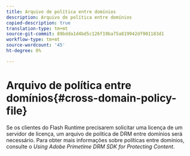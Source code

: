 ```yaml
---
title: Arquivo de política entre domínios
description: Arquivo de política entre domínios
copied-description: true
translation-type: tm+mt
source-git-commit: 89bdda1d4bd5c126f19ba75a819942df901183d1
workflow-type: tm+mt
source-wordcount: '45'
ht-degree: 0%

---
```



# Arquivo de política entre domínios{#cross-domain-policy-file}

Se os clientes do Flash Runtime precisarem solicitar uma licença de um servidor de licença, um arquivo de política de DRM entre domínios será necessário. Para obter mais informações sobre políticas entre domínios, consulte o *Using Adobe Primetime DRM SDK for Protecting Content*.
